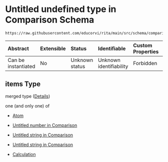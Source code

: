 # Untitled undefined type in Comparison Schema

```txt
https://raw.githubusercontent.com/educorvi/rita/main/src/schema/comparison.json#/properties/parameters/items
```



| Abstract            | Extensible | Status         | Identifiable            | Custom Properties | Additional Properties | Access Restrictions | Defined In                                                                  |
| :------------------ | :--------- | :------------- | :---------------------- | :---------------- | :-------------------- | :------------------ | :-------------------------------------------------------------------------- |
| Can be instantiated | No         | Unknown status | Unknown identifiability | Forbidden         | Allowed               | none                | [comparison.json*](../../src/schema/comparison.json "open original schema") |

## items Type

merged type ([Details](comparison-properties-parameters-items.md))

one (and only one) of

*   [Atom](atom.md "check type definition")

*   [Untitled number in Comparison](comparison-properties-parameters-items-oneof-1.md "check type definition")

*   [Untitled string in Comparison](comparison-properties-parameters-items-oneof-2.md "check type definition")

*   [Untitled string in Comparison](comparison-properties-parameters-items-oneof-3.md "check type definition")

*   [Calculation](calculation.md "check type definition")
